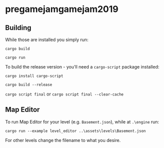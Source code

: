 # pregamejamgamejam2019

## Building

While those are installed you simply run:

`cargo build`

`cargo run`

To build the release version - you'll need a `cargo-script` package installed:

`cargo install cargo-script`

`cargo build --release`

`cargo script final` or `cargo script final --clear-cache`

## Map Editor

To run Map Editor for your level (e.g. `Basement.json`), while at `.\engine` run:

`cargo run --example level_editor ..\assets\levels\Basement.json`

For other levels change the filename to what you desire.


